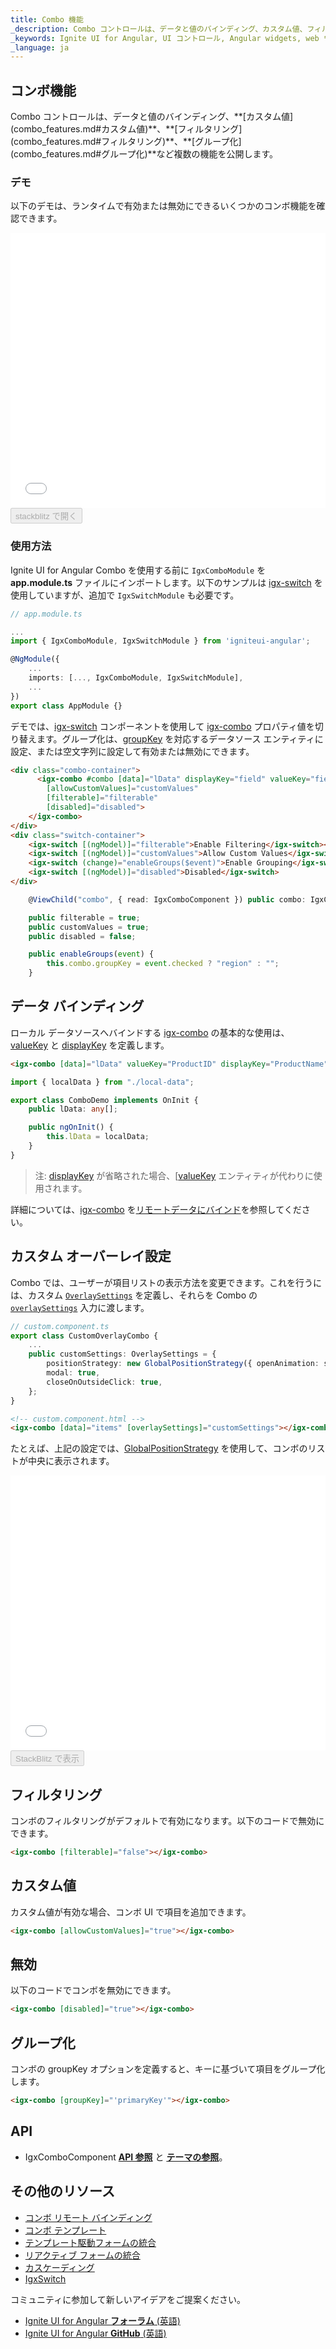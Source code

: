 ```yaml
---
title: Combo 機能
_description: Combo コントロールは、データと値のバインディング、カスタム値、フィルタリング、グループ化など複数の機能を公開します。 
_keywords: Ignite UI for Angular, UI コントロール, Angular widgets, web ウィジェット, UI ウィジェット, Angular, Native Angular コンポーネント スイート, Native Angular コントロール, ネイティブ Angular コンポーネント ライブラリ, Angular Combo コンポーネント, Angular 機能, Angular Combo 機能, Angular Combo データ バインディング, Angular Combo 値バインディング, Angular Combo データ フィルタリング, Angular Combo グループ化, Angular Combo カスタム値
_language: ja
---
```


## コンボ機能
<p class="highlight">
Combo コントロールは、データと値のバインディング、**[カスタム値](combo_features.md#カスタム値)**、**[フィルタリング](combo_features.md#フィルタリング)**、**[グループ化](combo_features.md#グループ化)**など複数の機能を公開します。 
</p>
<div class="divider"></div>

### デモ
以下のデモは、ランタイムで有効または無効にできるいくつかのコンボ機能を確認できます。

<div class="sample-container loading" style="height: 440px;">
    <iframe id="combo-features-sample" frameborder="0" seamless width="100%" height="100%" src="{environment:demosBaseUrl}/lists/combo-features" onload="onSampleIframeContentLoaded(this);"></iframe>
</div>
<div>
    <button data-localize="stackblitz" disabled class="stackblitz-btn" data-iframe-id="combo-features-sample" data-demos-base-url="{environment:demosBaseUrl}">stackblitz で開く</button>
</div>
<div class="divider--half"></div>

### 使用方法
Ignite UI for Angular Combo を使用する前に `IgxComboModule` を **app.module.ts** ファイルにインポートします。以下のサンプルは [igx-switch](switch.md) を使用していますが、追加で `IgxSwitchModule` も必要です。

```typescript
// app.module.ts

...
import { IgxComboModule, IgxSwitchModule } from 'igniteui-angular';

@NgModule({
    ...
    imports: [..., IgxComboModule, IgxSwitchModule],
    ...
})
export class AppModule {}
```

 デモでは、[igx-switch]({environment:angularApiUrl}/classes/igxswitchcomponent.html) コンポーネントを使用して [igx-combo]({environment:angularApiUrl}/classes/igxcombocomponent.html) プロパティ値を切り替えます。グループ化は、[groupKey]({environment:angularApiUrl}/classes/igxcombocomponent.html#groupkey) を対応するデータソース エンティティに設定、または空文字列に設定して有効または無効にできます。
```html
<div class="combo-container">
      <igx-combo #combo [data]="lData" displayKey="field" valueKey="field"
        [allowCustomValues]="customValues"
        [filterable]="filterable"
        [disabled]="disabled">
    </igx-combo>
</div>
<div class="switch-container">
    <igx-switch [(ngModel)]="filterable">Enable Filtering</igx-switch><br />
    <igx-switch [(ngModel)]="customValues">Allow Custom Values</igx-switch><br />
    <igx-switch (change)="enableGroups($event)">Enable Grouping</igx-switch><br />
    <igx-switch [(ngModel)]="disabled">Disabled</igx-switch>
</div>
```

```typescript
    @ViewChild("combo", { read: IgxComboComponent }) public combo: IgxComboComponent;

    public filterable = true;
    public customValues = true;
    public disabled = false;

    public enableGroups(event) {
        this.combo.groupKey = event.checked ? "region" : "";
    }
```

## データ バインディング

ローカル データソースへバインドする [igx-combo]({environment:angularApiUrl}/classes/igxcombocomponent.html) の基本的な使用は、[valueKey]({environment:angularApiUrl}/classes/igxcombocomponent.html#valuekey) と [displayKey]({environment:angularApiUrl}/classes/igxcombocomponent.html#displaykey) を定義します。

```html
<igx-combo [data]="lData" valueKey="ProductID" displayKey="ProductName"></igx-combo>
```

```typescript
import { localData } from "./local-data";

export class ComboDemo implements OnInit {
    public lData: any[];

    public ngOnInit() {
        this.lData = localData;
    }
}
```

> 注: [displayKey]({environment:angularApiUrl}/classes/igxcombocomponent.html#displaykey) が省略された場合、[[valueKey]({environment:angularApiUrl}/classes/igxcombocomponent.html#valuekey) エンティティが代わりに使用されます。


詳細については、[igx-combo]({environment:angularApiUrl}/classes/igxcombocomponent.html) を[リモートデータにバインド](combo_remote.md)を参照してください。

<div class="divider--half"></div>

## カスタム オーバーレイ設定
Combo では、ユーザーが項目リストの表示方法を変更できます。これを行うには、カスタム [`OverlaySettings`]({environment:angularApiUrl}/interfaces/overlaysettings.html) を定義し、それらを Combo の [`overlaySettings`]({environment:angularApiUrl}/classes/igxcombocomponent.html#overlaysettings) 入力に渡します。

```typescript
// custom.component.ts
export class CustomOverlayCombo {
    ...
    public customSettings: OverlaySettings = {
        positionStrategy: new GlobalPositionStrategy({ openAnimation: scaleInCenter, closeAnimation: scaleOutCenter }),
        modal: true,
        closeOnOutsideClick: true,
    };
}
```

```html
<!-- custom.component.html -->
<igx-combo [data]="items" [overlaySettings]="customSettings"></igx-combo>
```

たとえば、上記の設定では、[GlobalPositionStrategy](overlay_position.md#Global) を使用して、コンボのリストが中央に表示されます。

<div class="sample-container loading" style="height: 440px;">
    <iframe id="combo-overlay-sample" frameborder="0" seamless width="100%" height="100%" src="{environment:demosBaseUrl}/lists/combo-overlay" onload="onSampleIframeContentLoaded(this);"></iframe>
</div>
<div>
    <button data-localize="stackblitz" disabled class="stackblitz-btn" data-iframe-id="combo-overlay-sample" data-demos-base-url="{environment:demosBaseUrl}">StackBlitz で表示</button>
</div>

<div class="divider--half"></div>

## フィルタリング
コンボのフィルタリングがデフォルトで有効になります。以下のコードで無効にできます。

```html
<igx-combo [filterable]="false"></igx-combo>
```

<div class="divider--half"></div>

<div class="divider--half"></div>

## カスタム値
カスタム値が有効な場合、コンボ UI で項目を追加できます。

```html
<igx-combo [allowCustomValues]="true"></igx-combo>
```

<div class="divider--half"></div>

## 無効
以下のコードでコンボを無効にできます。

```html
<igx-combo [disabled]="true"></igx-combo>
```

<div class="divider--half"></div>

## グループ化
コンボの groupKey オプションを定義すると、キーに基づいて項目をグループ化します。

```html
<igx-combo [groupKey]="'primaryKey'"></igx-combo>
```

<div class="divider--half"></div>

## API
<div class="divider--half"></div>

* IgxComboComponent [**API 参照**]({environment:angularApiUrl}/classes/igxcombocomponent.html) と
[**テーマの参照**]({environment:sassApiUrl}/index.html#themes-mixin-igx-combo)。

## その他のリソース
<div class="divider--half"></div>

* [コンボ リモート バインディング](combo_remote.md)
* [コンボ テンプレート](combo_templates.md)
* [テンプレート駆動フォームの統合](input_group.md)
* [リアクティブ フォームの統合](input_group_reactive_forms.md)
* [カスケーディング](combo_cascading.md)
* [IgxSwitch](switch.md)

コミュニティに参加して新しいアイデアをご提案ください。

* [Ignite UI for Angular **フォーラム** (英語)](https://www.infragistics.com/community/forums/f/ignite-ui-for-angular)
* [Ignite UI for Angular **GitHub** (英語)](https://github.com/IgniteUI/igniteui-angular)
